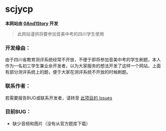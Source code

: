 # scjycp
**本网站由 [0And1Story](https://github.com/0And1Story) 开发**

> 此网站谨供将要参加音美中考的四川学生使用

### 开发缘由：

由于四川省教育测评系统经常不开放，不便于即将参加音美中考的学生刷题，本人作为一名初三学生兼业余开发者，以为大家服务的想法开发了这样一个网站，上面有部分测评系统上的题，便于大家在测评系统不开放的时候刷题。

### 联系作者：

若需要报告BUG或联系开发者，请转至 [此项目的 Issues](https://github.com/0And1Story/scjycp/issues)

### 目前BUG：

- 缺少音频和图片（没有从官方题库下载）

